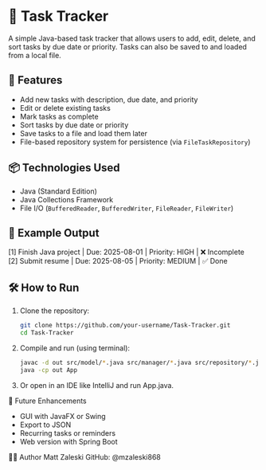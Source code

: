 # 📝 Task Tracker

A simple Java-based task tracker that allows users to add, edit, delete, and sort tasks by due date or priority. Tasks can also be saved to and loaded from a local file.

## 🚀 Features

- Add new tasks with description, due date, and priority
- Edit or delete existing tasks
- Mark tasks as complete
- Sort tasks by due date or priority
- Save tasks to a file and load them later
- File-based repository system for persistence (via `FileTaskRepository`)

## 📦 Technologies Used

- Java (Standard Edition)
- Java Collections Framework
- File I/O (`BufferedReader`, `BufferedWriter`, `FileReader`, `FileWriter`)

## 📸 Example Output

[1] Finish Java project | Due: 2025-08-01 | Priority: HIGH | ❌ Incomplete  
[2] Submit resume | Due: 2025-08-05 | Priority: MEDIUM | ✅ Done

## 🛠️ How to Run

1. Clone the repository:
   ```bash
   git clone https://github.com/your-username/Task-Tracker.git
   cd Task-Tracker

2. Compile and run (using terminal):

   ```bash
   javac -d out src/model/*.java src/manager/*.java src/repository/*.java src/App.java
   java -cp out App

3. Or open in an IDE like IntelliJ and run App.java.

📌 Future Enhancements

- GUI with JavaFX or Swing
- Export to JSON
- Recurring tasks or reminders
- Web version with Spring Boot

🧑‍💻 Author
Matt Zaleski
GitHub: @mzaleski868